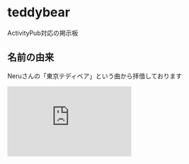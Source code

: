 # teddybear
ActivityPub対応の掲示板
## 名前の由来
Neruさんの「東京テディベア」という曲から拝借しております
<iframe width="280" height="158" src="https://www.youtube.com/embed/eSI7RsjZy1E?si=bWMgOCRmn7SpdCY3" title="YouTube video player" frameborder="0" allow="accelerometer; autoplay; clipboard-write; encrypted-media; gyroscope; picture-in-picture; web-share" referrerpolicy="strict-origin-when-cross-origin" allowfullscreen></iframe>